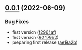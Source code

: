 ## [0.0.1](https://github.com/maxmilhas-org/nodejs-measuring/compare/v0.0.0...v0.0.1) (2022-06-09)


### Bug Fixes

* first version ([f2964af](https://github.com/maxmilhas-org/nodejs-measuring/commit/f2964af8071f4b4a7cc12cce9e5a2f997204b5cb))
* first version ([60479b2](https://github.com/maxmilhas-org/nodejs-measuring/commit/60479b239d250900e3f6326a116bf69015aadb1a))
* preparing first release ([ae19a2b](https://github.com/maxmilhas-org/nodejs-measuring/commit/ae19a2b1ae1190fa2daf5615acc7f7c744d45743))
